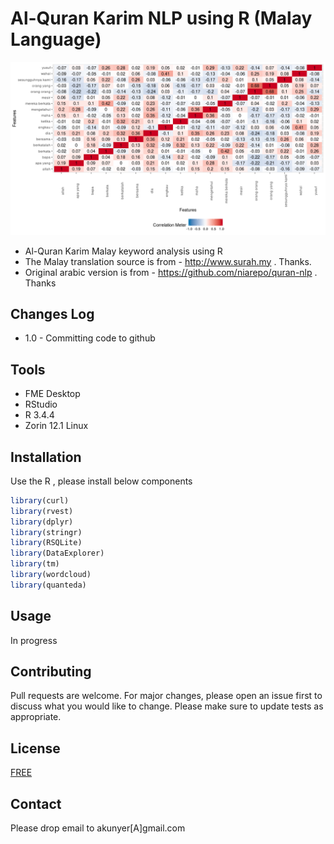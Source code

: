 # Al-Quran Karim NLP using R (Malay Language)

![Image description](Rplot01.png)

* Al-Quran Karim Malay keyword analysis using R
* The Malay translation source is from - http://www.surah.my . Thanks.
* Original arabic version is from - https://github.com/niarepo/quran-nlp . Thanks

## Changes Log
* 1.0 - Committing code to github

## Tools
* FME Desktop
* RStudio
* R 3.4.4
* Zorin 12.1 Linux

## Installation

Use the R , please install below components

```r
library(curl)
library(rvest)
library(dplyr)
library(stringr)
library(RSQLite)
library(DataExplorer)
library(tm)
library(wordcloud)
library(quanteda)
```

## Usage
In progress

## Contributing
Pull requests are welcome. For major changes, please open an issue first to discuss what you would like to change.
Please make sure to update tests as appropriate.

## License
[FREE](https://opensource.org/licenses)

## Contact
Please drop email to akunyer[A]gmail.com
